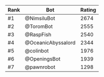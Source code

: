 Rank|Bot|Rating
---|---|---
#1|@NimsiluBot|2674
#2|@ToromBot|2555
#3|@RaspFish|2540
#4|@OceanicAbyssalord|2344
#5|@colinbot|1976
#6|@OpeningsBot|1939
#7|@pawnrobot|1298
